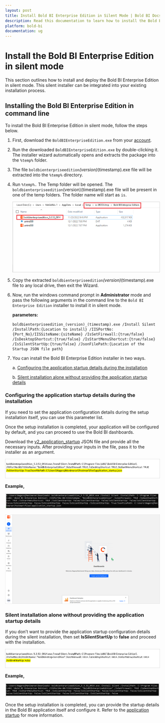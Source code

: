 ```yaml
---
layout: post
title: Install Bold BI Enterprise Edition in Silent Mode | Bold BI Docs
description: Read this documentation to learn how to install the Bold BI Enterprise Edition in silent mode into another installer and embed the dashboards in an application.
platform: bold-bi
documentation: ug
---
```


# Install the Bold BI Enterprise Edition in silent mode
 
This section outlines how to install and deploy the Bold BI Enterprise Edition in silent mode. This silent installer can be integrated into your existing installation process.

## Installing the Bold BI Enterprise Edition in command line

To install the Bold BI Enterprise Edition in silent mode, follow the steps below.

1.	First, download the `BoldBIEnterpriseEdition.exe` from your [account](https://www.boldbi.com/account/).  

2.  Run the downloaded `BoldBIEnterpriseEdition.exe` by double-clicking it. The installer wizard automatically opens and extracts the package into the `%temp%` folder.

3.	The file `boldbienterpriseedition`_(version)_(timestamp).exe file will be extracted into the `%temp%` directory.

4.	Run `%temp%.` The Temp folder will be opened. The `boldbienterpriseedition`(version)(timestamp).exe file will be present in one of the temp folders. The folder name will start as `is`.

    ![Temp-folder](/static/assets/installation-and-deployment/images/temp-folder.png)

5. Copy the extracted `boldbienterpriseedition`_(version)_(timestamp).exe file to any local drive, then exit the Wizard.

6.	Now, run the windows command prompt in **Administrator** mode and pass the following arguments in the command line to the `Bold BI Enterprise Edition` installer to install it in silent mode.

      **parameters:**
     ~~~
    boldbienterpriseedition_(version)_(timestamp).exe /Install Silent /InstallPath:{Location to install} /IISPortNo:{Port_No}/IISSiteName:{siteName} /IsSetFirewall:{true/false} /IsDesktopShortcut:{true/false} /IsStartMenuShortcut:{true/false}  /IsSilentStartUp:{true/false} /JsonFilePath:{Location of the Startup JSON file path}
    ~~~

7.	You can install the Bold BI Enterprise Edition installer in two ways.

     a. [Configuring the application startup details during the installation](#configuring-the-application-startup-details-during-the-installation)

     b. [Silent installation alone without providing the application startup details](#silent-installation-alone-without-providing-the-application-startup-details)

### Configuring the application startup details during the installation

If you need to set the application configuration details during the setup installation itself, you can use this parameter list.

Once the setup installation is completed, your application will be configured by default, and you can proceed to use the Bold BI dashboards.

Download the [v2_application_startup](https://github.com/boldbi/api-payload/blob/main/v2/application_startup.json) JSON file and provide all the necessary inputs. After providing your inputs in the file, pass it to the installer as an argument.

![Silent-startUp-true](/static/assets/installation-and-deployment/images/silent-startup-true.png)

**Example,**

![Command-line-startUp-true](/static/assets/installation-and-deployment/images/command-line-startup-true.png)

![Bold-BI-application](/static/assets/installation-and-deployment/images/bold-bi-application.png)

### Silent installation alone without providing the application startup details

If you don’t want to provide the application startup configuration details during the silent installation, then set **IsSilentStartUp** to **false** and proceed with the installation.

![Silent-startUp-false](/static/assets/installation-and-deployment/images/silent-startup-false.png)

**Example,**

![Command-line-startUp-false](/static/assets/installation-and-deployment/images/command-line-startup-false.png)

Once the setup installation is completed, you can provide the startup details in the Bold BI application itself and configure it. Refer to the [application startup](/application-startup/latest/) for more information.